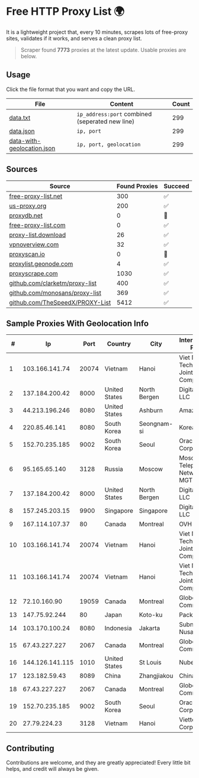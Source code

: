 
# Free HTTP Proxy List 🌍

It is a lightweight project that, every 10 minutes, scrapes lots of free-proxy sites, validates if it works, and serves a clean proxy list.


> Scraper found **7773** proxies at the latest update. Usable proxies are below.

## Usage

Click the file format that you want and copy the URL.


|File|Content|Count|
|----|-------|-----|
|[data.txt](https://raw.githubusercontent.com/themiralay/Proxy-List-World/master/data.txt)|`ip_address:port` combined (seperated new line)|299|
|[data.json](https://raw.githubusercontent.com/themiralay/Proxy-List-World/master/data.json)|`ip, port`|299|
|[data-with-geolocation.json](https://raw.githubusercontent.com/themiralay/Proxy-List-World/master/data-with-geolocation.json)|`ip, port, geolocation`|299|

## Sources

|Source|Found Proxies|Succeed|
|------|-------------|-------|
|[free-proxy-list.net](https://free-proxy-list.net)|300|✅|
|[us-proxy.org](https://www.us-proxy.org)|200|✅|
|[proxydb.net](http://proxydb.net)|0|🚫|
|[free-proxy-list.com](https://free-proxy-list.com/?page=&port=&type%5B%5D=http&type%5B%5D=https&up_time=0&search=Search)|0|✅|
|[proxy-list.download](https://www.proxy-list.download/HTTP)|26|✅|
|[vpnoverview.com](https://vpnoverview.com/privacy/anonymous-browsing/free-proxy-servers)|32|✅|
|[proxyscan.io](https://www.proxyscan.io)|0|🚫|
|[proxylist.geonode.com](https://proxylist.geonode.com/api/proxy-list?limit=300&page=1&sort_by=lastChecked&sort_type=desc&protocols=http,https)|4|✅|
|[proxyscrape.com](https://api.proxyscrape.com/v2/?request=displayproxies&protocol=http&timeout=10000&country=all&ssl=all&anonymity=all)|1030|✅|
|[github.com/clarketm/proxy-list](https://raw.githubusercontent.com/clarketm/proxy-list/master/proxy-list-raw.txt)|400|✅|
|[github.com/monosans/proxy-list](https://raw.githubusercontent.com/monosans/proxy-list/main/proxies/http.txt)|369|✅|
|[github.com/TheSpeedX/PROXY-List](https://raw.githubusercontent.com/TheSpeedX/PROXY-List/master/http.txt)|5412|✅|


## Sample Proxies With Geolocation Info

|#|Ip|Port|Country|City|Internet Service Provider|
|-|--|----|-------|----|-------------------------|
|1|103.166.141.74|20074|Vietnam|Hanoi|Viet NAM Cloud Technology Joint Stock Company|
|2|137.184.200.42|8000|United States|North Bergen|DigitalOcean, LLC|
|3|44.213.196.246|8080|United States|Ashburn|Amazon.com|
|4|220.85.46.141|8080|South Korea|Seongnam-si|Korea Telecom|
|5|152.70.235.185|9002|South Korea|Seoul|Oracle Corporation|
|6|95.165.65.140|3128|Russia|Moscow|Moscow Local Telephone Network (OAO MGTS)|
|7|137.184.200.42|8000|United States|North Bergen|DigitalOcean, LLC|
|8|157.245.203.15|9900|Singapore|Singapore|DigitalOcean, LLC|
|9|167.114.107.37|80|Canada|Montreal|OVH SAS|
|10|103.166.141.74|20074|Vietnam|Hanoi|Viet NAM Cloud Technology Joint Stock Company|
|11|103.166.141.74|20074|Vietnam|Hanoi|Viet NAM Cloud Technology Joint Stock Company|
|12|72.10.160.90|19059|Canada|Montreal|GloboTech Communications|
|13|147.75.92.244|80|Japan|Koto-ku|Packet Host, Inc.|
|14|103.170.100.24|8080|Indonesia|Jakarta|Subnet Data Nusantara|
|15|67.43.227.227|2067|Canada|Montreal|GloboTech Communications|
|16|144.126.141.115|1010|United States|St Louis|Nubes, LLC|
|17|123.182.59.43|8089|China|Zhangjiakou|China Telecom|
|18|67.43.227.227|2067|Canada|Montreal|GloboTech Communications|
|19|152.70.235.185|9002|South Korea|Seoul|Oracle Corporation|
|20|27.79.224.23|3128|Vietnam|Hanoi|Viettel Corporation|



## Contributing

Contributions are welcome, and they are greatly appreciated! Every
little bit helps, and credit will always be given.

